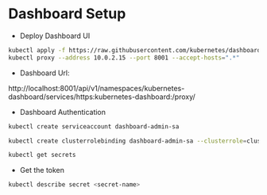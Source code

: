 # Dashboard Setup

- Deploy Dashboard UI

```bash
kubectl apply -f https://raw.githubusercontent.com/kubernetes/dashboard/v2.0.0/aio/deploy/recommended.yaml
kubectl proxy --address 10.0.2.15 --port 8001 --accept-hosts=".*"
```

- Dashboard Url:

http://localhost:8001/api/v1/namespaces/kubernetes-dashboard/services/https:kubernetes-dashboard:/proxy/

- Dashboard Authentication

```bash
kubectl create serviceaccount dashboard-admin-sa

kubectl create clusterrolebinding dashboard-admin-sa --clusterrole=cluster-admin --serviceaccount=default:dashboard-admin-sa

kubectl get secrets
```

- Get the token

```bash
kubectl describe secret <secret-name>
```


